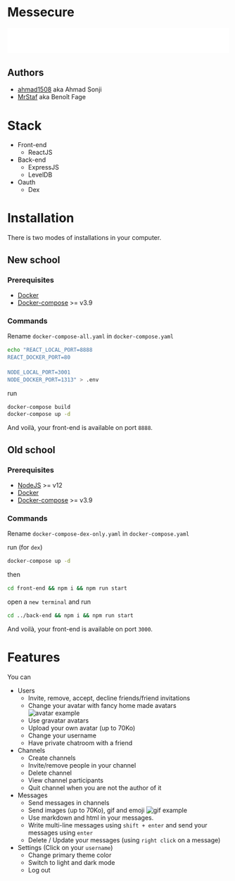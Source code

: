 # Messecure

<img src="./front-end/src/icons/logo-cropped.svg">

## Authors
- [ahmad1508](https://github.com/ahmad1508) aka Ahmad Sonji
- [MrStaf](https://github.com/MrStaf) aka Benoît Fage

# Stack
- Front-end
  - ReactJS
- Back-end
  - ExpressJS
  - LevelDB
- Oauth
  - Dex
# Installation
There is two modes of installations in your computer.   
## New school
### Prerequisites
- [Docker](https://www.docker.com/)
- [Docker-compose](https://docs.docker.com/compose/install/) >= v3.9
### Commands
Rename `docker-compose-all.yaml` in `docker-compose.yaml`   
```bash
echo "REACT_LOCAL_PORT=8888
REACT_DOCKER_PORT=80

NODE_LOCAL_PORT=3001
NODE_DOCKER_PORT=1313" > .env
```
run 
```bash
docker-compose build
docker-compose up -d
```
And voilà, your front-end is available on port `8888`.
## Old school
### Prerequisites
- [NodeJS](https://nodejs.org/en/) >= v12
- [Docker](https://www.docker.com/)
- [Docker-compose](https://docs.docker.com/compose/install/) >= v3.9
### Commands
Rename `docker-compose-dex-only.yaml` in `docker-compose.yaml`   

run (for `dex`)
```bash
docker-compose up -d
```
then
```bash
cd front-end && npm i && npm run start
```
open a `new terminal` and run
```bash
cd ../back-end && npm i && npm run start
```
And voilà, your front-end is available on port `3000`.
# Features
You can
- Users
  - Invite, remove, accept, decline friends/friend invitations
  - Change your avatar with fancy home made avatars ![avatar example](../assets/pp/Profilpic_mexican.png)
  - Use gravatar avatars
  - Upload your own avatar (up to 70Ko)
  - Change your username
  - Have private chatroom with a friend
- Channels
  - Create channels
  - Invite/remove people in your channel
  - Delete channel
  - View channel participants
  - Quit channel when you are not the author of it
- Messages
  - Send messages in channels
  - Send images (up to 70Ko), gif and emoji ![gif example](https://media3.giphy.com/media/ue1GO5swPdORq/giphy.gif?cid=e1bb72ffyem6dfhan0yp6hb90aneavx4mv09wiwqwm82svml&rid=giphy.gif&ct=g)
  - Use markdown and html in your messages.
  - Write multi-line messages using `shift + enter` and send your messages using `enter`
  - Delete / Update your messages (using `right click` on a message)
- Settings (Click on your `username`)
  - Change primary theme color
  - Switch to light and dark mode
  - Log out
